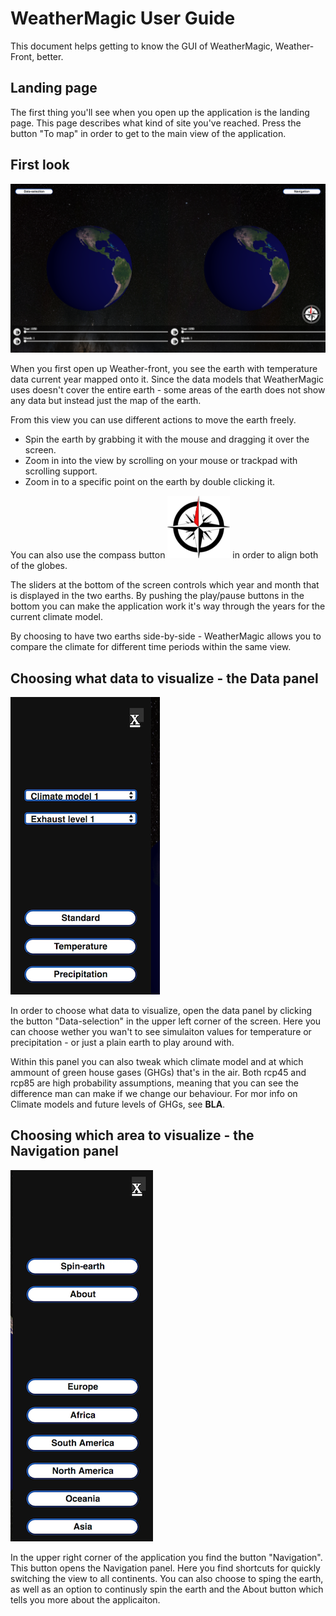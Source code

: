 # WeatherMagic User Guide

This document helps getting to know the GUI of WeatherMagic, Weather-Front, better. 

## Landing page

The first thing you'll see when you open up the application is the landing page. This page describes what kind of site you've reached. Press the button "To map" in order to get to the main view of the application. 

## First look

![First look](User-guide-res/first-look.png)

When you first open up Weather-front, you see the earth with temperature data current year mapped onto it. Since the data models that WeatherMagic uses doesn't cover the entire earth - some areas of the earth does not show any data but instead just the map of the earth. 

From this view you can use different actions to move the earth freely. 

-   Spin the earth by grabbing it with the mouse and dragging it over the screen.
-   Zoom in into the view by scrolling on your mouse or trackpad with scrolling support.
-   Zoom in to a specific point on the earth by double clicking it.

You can also use the compass button ![Compass](../resources/public/img/compass.png) in order to align both of the globes.

The sliders at the bottom of the screen controls which year and month that is displayed in the two earths. By pushing the play/pause buttons in the bottom you can make the application work it's way through the years for the current climate model. 

By choosing to have two earths side-by-side - WeatherMagic allows you to compare the climate for different time periods within the same view. 

## Choosing what data to visualize - the Data panel
![Data panel](User-guide-res/data-panel.png)

In order to choose what data to visualize, open the data panel by clicking the button "Data-selection" in the upper left corner of the screen. Here you can choose wether you wan't to see simulaiton values for temperature or precipitation - or just a plain earth to play around with. 

Within this panel you can also tweak which climate model and at which ammount of green house gases (GHGs) that's in the air. Both rcp45 and rcp85 are high probability assumptions, meaning that you can see the difference man can make if we change our behaviour. For mor info on Climate models and future levels of GHGs, see **BLA**.
 
## Choosing which area to visualize - the Navigation panel

![Navigation panel](User-guide-res/navigation-panel.png)

In the upper right corner of the application you find the button "Navigation". This button opens the Navigation panel. Here you find shortcuts for quickly switching the view to all continents. You can also choose to sping the earth, as well as an option to continusly spin the earth and the About button which tells you more about the applicaiton.


